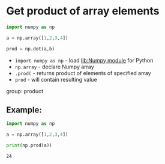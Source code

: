 # Get product of array elements

```python
import numpy as np 

a = np.array([1,2,3,4])

prod = np.dot(a,b)
```

- `import numpy as np` - load [lib:Numpy module](/python-numpy/how-to-install-python-numpy-lib) for Python
- `np.array` - declare Numpy array
- `.prod(` - returns product of elements of specified array
- `prod` - will contain resulting value

group: product

## Example: 
```python
import numpy as np 

a = np.array([1,2,3,4])

print(np.prod(a))
```
```
24

```

